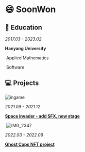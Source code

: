 # :smile: SoonWon

## :book: Education

*2017.03 - 2023.02*

**Hanyang University**

​	Applied Mathematics

​	Software

## :computer: Projects

![ingame](https://upload.wikimedia.org/wikipedia/en/2/20/SpaceInvaders-Gameplay.gif)

*2021.09 - 2021.12*

[**Space invader - add SFX, new stage**](https://github.com/YeomSoonWon/Hello_Wolrd)



​    ![IMG_2347](C:\Users\SSAFY\Desktop\GIT\YeomSoonWon\assets\IMG_2347-1673488733117-4.JPG)

*2022.03 - 2022.09*

[**Ghost Cops NFT project**](https://github.com/YeomSoonWon/ghost_nft_project)